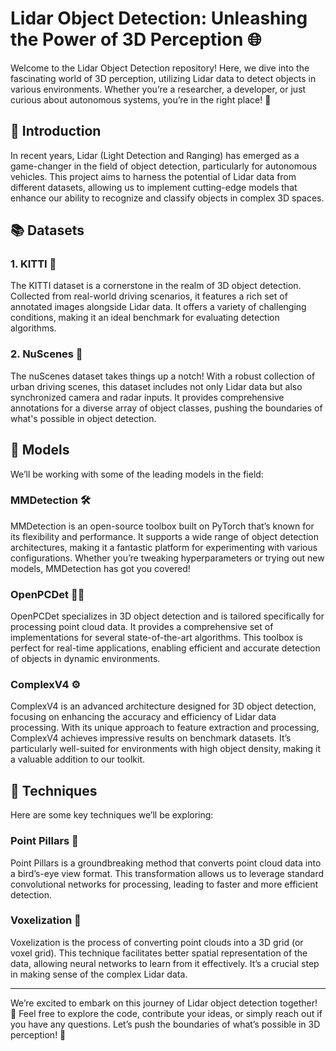 # Lidar Object Detection: Unleashing the Power of 3D Perception 🌐

Welcome to the Lidar Object Detection repository! Here, we dive into the fascinating world of 3D perception, utilizing Lidar data to detect objects in various environments. Whether you’re a researcher, a developer, or just curious about autonomous systems, you’re in the right place! 🚀

## 🌟 Introduction

In recent years, Lidar (Light Detection and Ranging) has emerged as a game-changer in the field of object detection, particularly for autonomous vehicles. This project aims to harness the potential of Lidar data from different datasets, allowing us to implement cutting-edge models that enhance our ability to recognize and classify objects in complex 3D spaces.

## 📚 Datasets

### 1. KITTI 🚗
The KITTI dataset is a cornerstone in the realm of 3D object detection. Collected from real-world driving scenarios, it features a rich set of annotated images alongside Lidar data. It offers a variety of challenging conditions, making it an ideal benchmark for evaluating detection algorithms.

### 2. NuScenes 🌆
The nuScenes dataset takes things up a notch! With a robust collection of urban driving scenes, this dataset includes not only Lidar data but also synchronized camera and radar inputs. It provides comprehensive annotations for a diverse array of object classes, pushing the boundaries of what's possible in object detection.

## 🤖 Models

We’ll be working with some of the leading models in the field:

### **MMDetection 🛠️**
MMDetection is an open-source toolbox built on PyTorch that’s known for its flexibility and performance. It supports a wide range of object detection architectures, making it a fantastic platform for experimenting with various configurations. Whether you’re tweaking hyperparameters or trying out new models, MMDetection has got you covered!

### **OpenPCDet 🕵️‍♂️**
OpenPCDet specializes in 3D object detection and is tailored specifically for processing point cloud data. It provides a comprehensive set of implementations for several state-of-the-art algorithms. This toolbox is perfect for real-time applications, enabling efficient and accurate detection of objects in dynamic environments.

### **ComplexV4 ⚙️**
ComplexV4 is an advanced architecture designed for 3D object detection, focusing on enhancing the accuracy and efficiency of Lidar data processing. With its unique approach to feature extraction and processing, ComplexV4 achieves impressive results on benchmark datasets. It’s particularly well-suited for environments with high object density, making it a valuable addition to our toolkit.

## 🚀 Techniques

Here are some key techniques we’ll be exploring:

### **Point Pillars 📏**
Point Pillars is a groundbreaking method that converts point cloud data into a bird’s-eye view format. This transformation allows us to leverage standard convolutional networks for processing, leading to faster and more efficient detection.

### **Voxelization 🔳**
Voxelization is the process of converting point clouds into a 3D grid (or voxel grid). This technique facilitates better spatial representation of the data, allowing neural networks to learn from it effectively. It’s a crucial step in making sense of the complex Lidar data.

---

We’re excited to embark on this journey of Lidar object detection together! 🎉 Feel free to explore the code, contribute your ideas, or simply reach out if you have any questions. Let’s push the boundaries of what’s possible in 3D perception! 🌟
